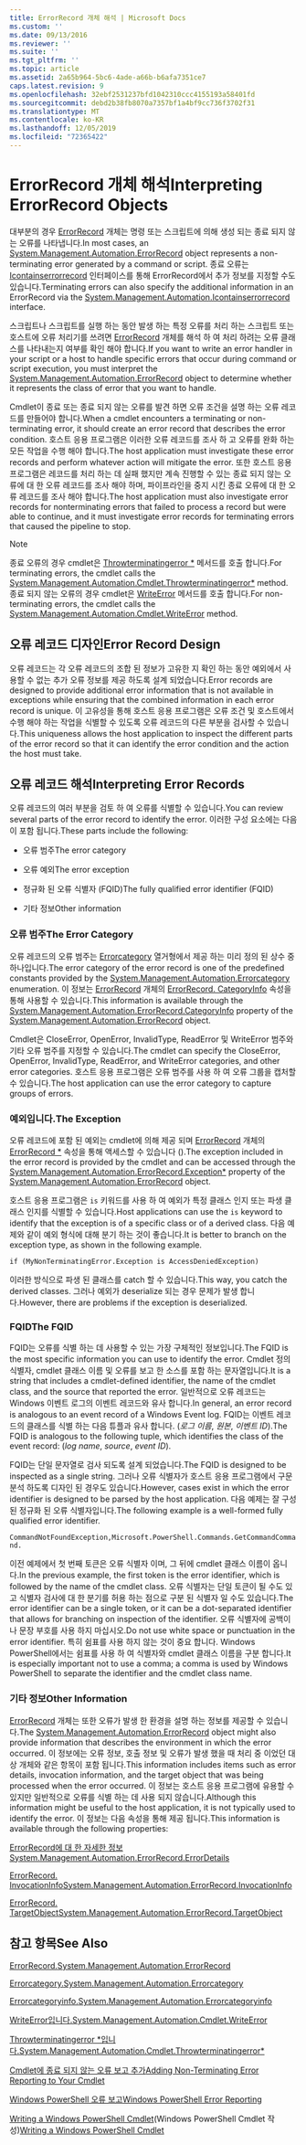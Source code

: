 ```yaml
---
title: ErrorRecord 개체 해석 | Microsoft Docs
ms.custom: ''
ms.date: 09/13/2016
ms.reviewer: ''
ms.suite: ''
ms.tgt_pltfrm: ''
ms.topic: article
ms.assetid: 2a65b964-5bc6-4ade-a66b-b6afa7351ce7
caps.latest.revision: 9
ms.openlocfilehash: 32ebf2531237bfd1042310ccc4155193a58401fd
ms.sourcegitcommit: debd2b38fb8070a7357bf1a4bf9cc736f3702f31
ms.translationtype: MT
ms.contentlocale: ko-KR
ms.lasthandoff: 12/05/2019
ms.locfileid: "72365422"
---
```

# <a name="interpreting-errorrecord-objects"></a><span data-ttu-id="e48fc-102">ErrorRecord 개체 해석</span><span class="sxs-lookup"><span data-stu-id="e48fc-102">Interpreting ErrorRecord Objects</span></span>

<span data-ttu-id="e48fc-103">대부분의 경우 [ErrorRecord](/dotnet/api/System.Management.Automation.ErrorRecord) 개체는 명령 또는 스크립트에 의해 생성 되는 종료 되지 않는 오류를 나타냅니다.</span><span class="sxs-lookup"><span data-stu-id="e48fc-103">In most cases, an [System.Management.Automation.ErrorRecord](/dotnet/api/System.Management.Automation.ErrorRecord) object represents a non-terminating error generated by a command or script.</span></span> <span data-ttu-id="e48fc-104">종료 오류는 [Icontainserrorrecord](/dotnet/api/System.Management.Automation.IContainsErrorRecord) 인터페이스를 통해 ErrorRecord에서 추가 정보를 지정할 수도 있습니다.</span><span class="sxs-lookup"><span data-stu-id="e48fc-104">Terminating errors can also specify the additional information in an ErrorRecord via the [System.Management.Automation.Icontainserrorrecord](/dotnet/api/System.Management.Automation.IContainsErrorRecord) interface.</span></span>

<span data-ttu-id="e48fc-105">스크립트나 스크립트를 실행 하는 동안 발생 하는 특정 오류를 처리 하는 스크립트 또는 호스트에 오류 처리기를 쓰려면 [ErrorRecord](/dotnet/api/System.Management.Automation.ErrorRecord) 개체를 해석 하 여 처리 하려는 오류 클래스를 나타내는지 여부를 확인 해야 합니다.</span><span class="sxs-lookup"><span data-stu-id="e48fc-105">If you want to write an error handler in your script or a host to handle specific errors that occur during command or script execution, you must interpret the [System.Management.Automation.ErrorRecord](/dotnet/api/System.Management.Automation.ErrorRecord) object to determine whether it represents the class of error that you want to handle.</span></span>

<span data-ttu-id="e48fc-106">Cmdlet이 종료 또는 종료 되지 않는 오류를 발견 하면 오류 조건을 설명 하는 오류 레코드를 만들어야 합니다.</span><span class="sxs-lookup"><span data-stu-id="e48fc-106">When a cmdlet encounters a terminating or non-terminating error, it should create an error record that describes the error condition.</span></span> <span data-ttu-id="e48fc-107">호스트 응용 프로그램은 이러한 오류 레코드를 조사 하 고 오류를 완화 하는 모든 작업을 수행 해야 합니다.</span><span class="sxs-lookup"><span data-stu-id="e48fc-107">The host application must investigate these error records and perform whatever action will mitigate the error.</span></span> <span data-ttu-id="e48fc-108">또한 호스트 응용 프로그램은 레코드를 처리 하는 데 실패 했지만 계속 진행할 수 있는 종료 되지 않는 오류에 대 한 오류 레코드를 조사 해야 하며, 파이프라인을 중지 시킨 종료 오류에 대 한 오류 레코드를 조사 해야 합니다.</span><span class="sxs-lookup"><span data-stu-id="e48fc-108">The host application must also investigate error records for nonterminating errors that failed to process a record but were able to continue, and it must investigate error records for terminating errors that caused the pipeline to stop.</span></span>

> [!NOTE]
> <span data-ttu-id="e48fc-109">종료 오류의 경우 cmdlet은 [Throwterminatingerror \*](/dotnet/api/System.Management.Automation.Cmdlet.ThrowTerminatingError) 메서드를 호출 합니다.</span><span class="sxs-lookup"><span data-stu-id="e48fc-109">For terminating errors, the cmdlet calls the [System.Management.Automation.Cmdlet.Throwterminatingerror\*](/dotnet/api/System.Management.Automation.Cmdlet.ThrowTerminatingError) method.</span></span> <span data-ttu-id="e48fc-110">종료 되지 않는 오류의 경우 cmdlet은 [WriteError](/dotnet/api/System.Management.Automation.Cmdlet.WriteError) 메서드를 호출 합니다.</span><span class="sxs-lookup"><span data-stu-id="e48fc-110">For non-terminating errors, the cmdlet calls the [System.Management.Automation.Cmdlet.WriteError](/dotnet/api/System.Management.Automation.Cmdlet.WriteError) method.</span></span>

## <a name="error-record-design"></a><span data-ttu-id="e48fc-111">오류 레코드 디자인</span><span class="sxs-lookup"><span data-stu-id="e48fc-111">Error Record Design</span></span>

<span data-ttu-id="e48fc-112">오류 레코드는 각 오류 레코드의 조합 된 정보가 고유한 지 확인 하는 동안 예외에서 사용할 수 없는 추가 오류 정보를 제공 하도록 설계 되었습니다.</span><span class="sxs-lookup"><span data-stu-id="e48fc-112">Error records are designed to provide additional error information that is not available in exceptions while ensuring that the combined information in each error record is unique.</span></span> <span data-ttu-id="e48fc-113">이 고유성을 통해 호스트 응용 프로그램은 오류 조건 및 호스트에서 수행 해야 하는 작업을 식별할 수 있도록 오류 레코드의 다른 부분을 검사할 수 있습니다.</span><span class="sxs-lookup"><span data-stu-id="e48fc-113">This uniqueness allows the host application to inspect the different parts of the error record so that it can identify the error condition and the action the host must take.</span></span>

## <a name="interpreting-error-records"></a><span data-ttu-id="e48fc-114">오류 레코드 해석</span><span class="sxs-lookup"><span data-stu-id="e48fc-114">Interpreting Error Records</span></span>

<span data-ttu-id="e48fc-115">오류 레코드의 여러 부분을 검토 하 여 오류를 식별할 수 있습니다.</span><span class="sxs-lookup"><span data-stu-id="e48fc-115">You can review several parts of the error record to identify the error.</span></span> <span data-ttu-id="e48fc-116">이러한 구성 요소에는 다음이 포함 됩니다.</span><span class="sxs-lookup"><span data-stu-id="e48fc-116">These parts include the following:</span></span>

- <span data-ttu-id="e48fc-117">오류 범주</span><span class="sxs-lookup"><span data-stu-id="e48fc-117">The error category</span></span>

- <span data-ttu-id="e48fc-118">오류 예외</span><span class="sxs-lookup"><span data-stu-id="e48fc-118">The error exception</span></span>

- <span data-ttu-id="e48fc-119">정규화 된 오류 식별자 (FQID)</span><span class="sxs-lookup"><span data-stu-id="e48fc-119">The fully qualified error identifier (FQID)</span></span>

- <span data-ttu-id="e48fc-120">기타 정보</span><span class="sxs-lookup"><span data-stu-id="e48fc-120">Other information</span></span>

### <a name="the-error-category"></a><span data-ttu-id="e48fc-121">오류 범주</span><span class="sxs-lookup"><span data-stu-id="e48fc-121">The Error Category</span></span>

<span data-ttu-id="e48fc-122">오류 레코드의 오류 범주는 [Errorcategory](/dotnet/api/System.Management.Automation.ErrorCategory) 열거형에서 제공 하는 미리 정의 된 상수 중 하나입니다.</span><span class="sxs-lookup"><span data-stu-id="e48fc-122">The error category of the error record is one of the predefined constants provided by the [System.Management.Automation.Errorcategory](/dotnet/api/System.Management.Automation.ErrorCategory) enumeration.</span></span> <span data-ttu-id="e48fc-123">이 정보는 [ErrorRecord](/dotnet/api/System.Management.Automation.ErrorRecord) 개체의 [ErrorRecord. CategoryInfo](/dotnet/api/System.Management.Automation.ErrorRecord.CategoryInfo) 속성을 통해 사용할 수 있습니다.</span><span class="sxs-lookup"><span data-stu-id="e48fc-123">This information  is available through the [System.Management.Automation.ErrorRecord.CategoryInfo](/dotnet/api/System.Management.Automation.ErrorRecord.CategoryInfo) property of the [System.Management.Automation.ErrorRecord](/dotnet/api/System.Management.Automation.ErrorRecord) object.</span></span>

<span data-ttu-id="e48fc-124">Cmdlet은 CloseError, OpenError, InvalidType, ReadError 및 WriteError 범주와 기타 오류 범주를 지정할 수 있습니다.</span><span class="sxs-lookup"><span data-stu-id="e48fc-124">The cmdlet can specify the CloseError, OpenError, InvalidType, ReadError, and WriteError categories, and other error categories.</span></span> <span data-ttu-id="e48fc-125">호스트 응용 프로그램은 오류 범주를 사용 하 여 오류 그룹을 캡처할 수 있습니다.</span><span class="sxs-lookup"><span data-stu-id="e48fc-125">The host application can use the error category to capture groups of errors.</span></span>

### <a name="the-exception"></a><span data-ttu-id="e48fc-126">예외입니다.</span><span class="sxs-lookup"><span data-stu-id="e48fc-126">The Exception</span></span>

<span data-ttu-id="e48fc-127">오류 레코드에 포함 된 예외는 cmdlet에 의해 제공 되며 [ErrorRecord](/dotnet/api/System.Management.Automation.ErrorRecord) 개체의 [ErrorRecord \*](/dotnet/api/System.Management.Automation.ErrorRecord.Exception) 속성을 통해 액세스할 수 있습니다 ().</span><span class="sxs-lookup"><span data-stu-id="e48fc-127">The exception included in the error record is provided by the cmdlet and can be accessed through the [System.Management.Automation.ErrorRecord.Exception\*](/dotnet/api/System.Management.Automation.ErrorRecord.Exception) property of the [System.Management.Automation.ErrorRecord](/dotnet/api/System.Management.Automation.ErrorRecord) object.</span></span>

<span data-ttu-id="e48fc-128">호스트 응용 프로그램은 `is` 키워드를 사용 하 여 예외가 특정 클래스 인지 또는 파생 클래스 인지를 식별할 수 있습니다.</span><span class="sxs-lookup"><span data-stu-id="e48fc-128">Host applications can use the `is` keyword to identify that the exception is of a specific class or of a derived class.</span></span> <span data-ttu-id="e48fc-129">다음 예제와 같이 예외 형식에 대해 분기 하는 것이 좋습니다.</span><span class="sxs-lookup"><span data-stu-id="e48fc-129">It is better to branch on the exception type, as shown in the following example.</span></span>

`if (MyNonTerminatingError.Exception is AccessDeniedException)`

<span data-ttu-id="e48fc-130">이러한 방식으로 파생 된 클래스를 catch 할 수 있습니다.</span><span class="sxs-lookup"><span data-stu-id="e48fc-130">This way, you catch the derived classes.</span></span> <span data-ttu-id="e48fc-131">그러나 예외가 deserialize 되는 경우 문제가 발생 합니다.</span><span class="sxs-lookup"><span data-stu-id="e48fc-131">However, there are problems if the exception is deserialized.</span></span>

### <a name="the-fqid"></a><span data-ttu-id="e48fc-132">FQID</span><span class="sxs-lookup"><span data-stu-id="e48fc-132">The FQID</span></span>

<span data-ttu-id="e48fc-133">FQID는 오류를 식별 하는 데 사용할 수 있는 가장 구체적인 정보입니다.</span><span class="sxs-lookup"><span data-stu-id="e48fc-133">The FQID is the most specific information you can use to identify the error.</span></span> <span data-ttu-id="e48fc-134">Cmdlet 정의 식별자, cmdlet 클래스 이름 및 오류를 보고 한 소스를 포함 하는 문자열입니다.</span><span class="sxs-lookup"><span data-stu-id="e48fc-134">It is a string that includes a cmdlet-defined identifier, the name of the cmdlet class, and the source that reported the error.</span></span> <span data-ttu-id="e48fc-135">일반적으로 오류 레코드는 Windows 이벤트 로그의 이벤트 레코드와 유사 합니다.</span><span class="sxs-lookup"><span data-stu-id="e48fc-135">In general, an error record is analogous to an event record of a Windows Event log.</span></span> <span data-ttu-id="e48fc-136">FQID는 이벤트 레코드의 클래스를 식별 하는 다음 튜플과 유사 합니다. (*로그 이름*, *원본*, *이벤트 ID*).</span><span class="sxs-lookup"><span data-stu-id="e48fc-136">The FQID is analogous to the following tuple, which identifies the class of the event record: (*log name*, *source*, *event ID*).</span></span>

<span data-ttu-id="e48fc-137">FQID는 단일 문자열로 검사 되도록 설계 되었습니다.</span><span class="sxs-lookup"><span data-stu-id="e48fc-137">The FQID is designed to be inspected as a single string.</span></span> <span data-ttu-id="e48fc-138">그러나 오류 식별자가 호스트 응용 프로그램에서 구문 분석 하도록 디자인 된 경우도 있습니다.</span><span class="sxs-lookup"><span data-stu-id="e48fc-138">However, cases exist in which the error identifier is designed to be parsed by the host application.</span></span> <span data-ttu-id="e48fc-139">다음 예제는 잘 구성 된 정규화 된 오류 식별자입니다.</span><span class="sxs-lookup"><span data-stu-id="e48fc-139">The following example is a well-formed fully qualified error identifier.</span></span>

`CommandNotFoundException,Microsoft.PowerShell.Commands.GetCommandCommand.`

<span data-ttu-id="e48fc-140">이전 예제에서 첫 번째 토큰은 오류 식별자 이며, 그 뒤에 cmdlet 클래스 이름이 옵니다.</span><span class="sxs-lookup"><span data-stu-id="e48fc-140">In the previous example, the first token is the error identifier, which is followed by the name of the cmdlet class.</span></span> <span data-ttu-id="e48fc-141">오류 식별자는 단일 토큰이 될 수도 있고 식별자 검사에 대 한 분기를 허용 하는 점으로 구분 된 식별자 일 수도 있습니다.</span><span class="sxs-lookup"><span data-stu-id="e48fc-141">The error identifier can be a single token, or it can be a dot-separated identifier that allows for branching on inspection of the identifier.</span></span> <span data-ttu-id="e48fc-142">오류 식별자에 공백이 나 문장 부호를 사용 하지 마십시오.</span><span class="sxs-lookup"><span data-stu-id="e48fc-142">Do not use white space or punctuation in the error identifier.</span></span> <span data-ttu-id="e48fc-143">특히 쉼표를 사용 하지 않는 것이 중요 합니다. Windows PowerShell에서는 쉼표를 사용 하 여 식별자와 cmdlet 클래스 이름을 구분 합니다.</span><span class="sxs-lookup"><span data-stu-id="e48fc-143">It is especially important not to use a comma; a comma is used by Windows PowerShell to separate the identifier and the cmdlet class name.</span></span>

### <a name="other-information"></a><span data-ttu-id="e48fc-144">기타 정보</span><span class="sxs-lookup"><span data-stu-id="e48fc-144">Other Information</span></span>

<span data-ttu-id="e48fc-145">[ErrorRecord](/dotnet/api/System.Management.Automation.ErrorRecord) 개체는 또한 오류가 발생 한 환경을 설명 하는 정보를 제공할 수 있습니다.</span><span class="sxs-lookup"><span data-stu-id="e48fc-145">The [System.Management.Automation.ErrorRecord](/dotnet/api/System.Management.Automation.ErrorRecord) object might also provide information that describes the environment in which the error occurred.</span></span> <span data-ttu-id="e48fc-146">이 정보에는 오류 정보, 호출 정보 및 오류가 발생 했을 때 처리 중 이었던 대상 개체와 같은 항목이 포함 됩니다.</span><span class="sxs-lookup"><span data-stu-id="e48fc-146">This information includes items such as error details, invocation information, and the target object that was being processed when the error occurred.</span></span> <span data-ttu-id="e48fc-147">이 정보는 호스트 응용 프로그램에 유용할 수 있지만 일반적으로 오류를 식별 하는 데 사용 되지 않습니다.</span><span class="sxs-lookup"><span data-stu-id="e48fc-147">Although this information might be useful to the host application, it is not typically used to identify the error.</span></span> <span data-ttu-id="e48fc-148">이 정보는 다음 속성을 통해 제공 됩니다.</span><span class="sxs-lookup"><span data-stu-id="e48fc-148">This information is available through the following properties:</span></span>

[<span data-ttu-id="e48fc-149">ErrorRecord에 대 한 자세한 정보</span><span class="sxs-lookup"><span data-stu-id="e48fc-149">System.Management.Automation.ErrorRecord.ErrorDetails</span></span>](/dotnet/api/System.Management.Automation.ErrorRecord.ErrorDetails)

[<span data-ttu-id="e48fc-150">ErrorRecord. InvocationInfo</span><span class="sxs-lookup"><span data-stu-id="e48fc-150">System.Management.Automation.ErrorRecord.InvocationInfo</span></span>](/dotnet/api/System.Management.Automation.ErrorRecord.InvocationInfo)

[<span data-ttu-id="e48fc-151">ErrorRecord. TargetObject</span><span class="sxs-lookup"><span data-stu-id="e48fc-151">System.Management.Automation.ErrorRecord.TargetObject</span></span>](/dotnet/api/System.Management.Automation.ErrorRecord.TargetObject)

## <a name="see-also"></a><span data-ttu-id="e48fc-152">참고 항목</span><span class="sxs-lookup"><span data-stu-id="e48fc-152">See Also</span></span>

[<span data-ttu-id="e48fc-153">ErrorRecord.</span><span class="sxs-lookup"><span data-stu-id="e48fc-153">System.Management.Automation.ErrorRecord</span></span>](/dotnet/api/System.Management.Automation.ErrorRecord)

[<span data-ttu-id="e48fc-154">Errorcategory.</span><span class="sxs-lookup"><span data-stu-id="e48fc-154">System.Management.Automation.Errorcategory</span></span>](/dotnet/api/System.Management.Automation.ErrorCategory)

[<span data-ttu-id="e48fc-155">Errorcategoryinfo.</span><span class="sxs-lookup"><span data-stu-id="e48fc-155">System.Management.Automation.Errorcategoryinfo</span></span>](/dotnet/api/System.Management.Automation.ErrorCategoryInfo)

[<span data-ttu-id="e48fc-156">WriteError입니다.</span><span class="sxs-lookup"><span data-stu-id="e48fc-156">System.Management.Automation.Cmdlet.WriteError</span></span>](/dotnet/api/System.Management.Automation.Cmdlet.WriteError)

[<span data-ttu-id="e48fc-157">Throwterminatingerror \*입니다.</span><span class="sxs-lookup"><span data-stu-id="e48fc-157">System.Management.Automation.Cmdlet.Throwterminatingerror\*</span></span>](/dotnet/api/System.Management.Automation.Cmdlet.ThrowTerminatingError)

[<span data-ttu-id="e48fc-158">Cmdlet에 종료 되지 않는 오류 보고 추가</span><span class="sxs-lookup"><span data-stu-id="e48fc-158">Adding Non-Terminating Error Reporting to Your Cmdlet</span></span>](./adding-non-terminating-error-reporting-to-your-cmdlet.md)

[<span data-ttu-id="e48fc-159">Windows PowerShell 오류 보고</span><span class="sxs-lookup"><span data-stu-id="e48fc-159">Windows PowerShell Error Reporting</span></span>](./error-reporting-concepts.md)

<span data-ttu-id="e48fc-160">[Writing a Windows PowerShell Cmdlet](./writing-a-windows-powershell-cmdlet.md)(Windows PowerShell Cmdlet 작성)</span><span class="sxs-lookup"><span data-stu-id="e48fc-160">[Writing a Windows PowerShell Cmdlet](./writing-a-windows-powershell-cmdlet.md)</span></span>
